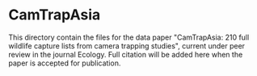 # CamTrapAsia


This directory contain the files for the data paper "CamTrapAsia: 210 full wildlife capture lists from camera trapping studies", current under peer review in the journal Ecology.
Full citation will be added here when the paper is accepted for publication.

